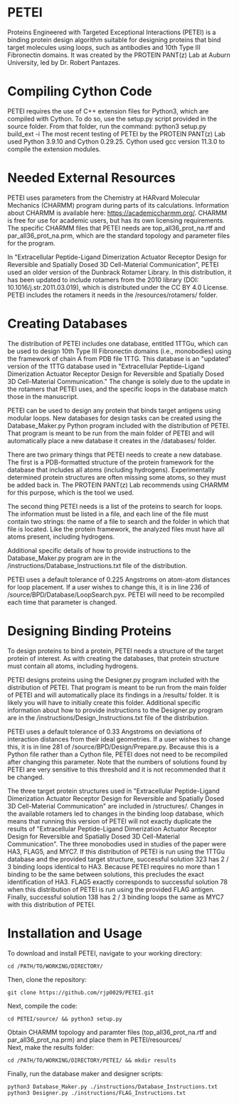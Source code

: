 # PETEI
Proteins Engineered with Targeted Exceptional Interactions (PETEI) is a binding protein design algorithm suitable for designing proteins that bind target molecules using loops, such as antibodies and 10th Type III Fibronectin domains. It was created by the PROTEIN PANT(z) Lab at Auburn University, led by Dr. Robert Pantazes.

# Compiling Cython Code
PETEI requires the use of C++ extension files for Python3, which are compiled with Cython. To do so, use the setup.py script provided in the source folder. From that folder, run the command:
python3 setup.py build_ext -i
The most recent testing of PETEI by the PROTEIN PANT(z) Lab used Python 3.9.10 and Cython 0.29.25. Cython used gcc version 11.3.0 to compile the extension modules.

# Needed External Resources
PETEI uses parameters from the Chemistry at HARvard Molecular Mechanics (CHARMM) program during parts of its calculations. Information about CHARMM is available here: https://academiccharmm.org/. CHARMM is free for use for academic users, but has its own licensing requirements.
The specific CHARMM files that PETEI needs are top_all36_prot_na.rtf and par_all36_prot_na.prm, which are the standard topology and parameter files for the program.

In "Extracellular Peptide-Ligand Dimerization Actuator Receptor Design for Reversible and Spatially Dosed 3D Cell-Material Communication", PETEI used an older version of the Dunbrack Rotamer Library. In this distribution, it has been updated to include rotamers from the 2010 library (DOI: 10.1016/j.str.2011.03.019), which is distributed under the CC BY 4.0 License. PETEI includes the rotamers it needs in the /resources/rotamers/ folder.

# Creating Databases
The distribution of PETEI includes one database, entitled 1TTGu, which can be used to design 10th Type III Fibronectin domains (i.e., monobodies) using the framework of chain A from PDB file 1TTG. This database is an "updated" version of the 1TTG database used in "Extracellular Peptide-Ligand Dimerization Actuator Receptor Design for Reversible and Spatially Dosed 3D Cell-Material Communication." The change is solely due to the update in the rotamers that PETEI uses, and the specific loops in the database match those in the manuscript.

PETEI can be used to design any protein that binds target antigens using modular loops. New databases for design tasks can be created using the Database_Maker.py Python program included with the distribution of PETEI. That program is meant to be run from the main folder of PETEI and will automatically place a new database it creates in the /databases/ folder.

There are two primary things that PETEI needs to create a new database. The first is a PDB-formatted structure of the protein framework for the database that includes all atoms (including hydrogens). Experimentally determined protein structures are often missing some atoms, so they must be added back in. The PROTEIN PANT(z) Lab recommends using CHARMM for this purpose, which is the tool we used.

The second thing PETEI needs is a list of the proteins to search for loops. The information must be listed in a file, and each line of the file must contain two strings: the name of a file to search and the folder in which that file is located. Like the protein framework, the analyzed files must have all atoms present, including hydrogens. 

Additional specific details of how to provide instructions to the Database_Maker.py program are in the /instructions/Database_Instructions.txt file of the distribution.

PETEI uses a default tolerance of 0.225 Angstroms on atom-atom distances for loop placement. If a user wishes to change this, it is in line 236 of /source/BPD/Database/LoopSearch.pyx. PETEI will need to be recompiled each time that parameter is changed.

# Designing Binding Proteins
To design proteins to bind a protein, PETEI needs a structure of the target protein of interest. As with creating the databases, that protein structure must contain all atoms, including hydrogens. 

PETEI designs proteins using the Designer.py program included with the distribution of PETEI. That program is meant to be run from the main folder of PETEI and will automatically place its findings in a /results/ folder. It is likely you will have to initially create this folder. Additional specific information about how to provide instructions to the Designer.py program are in the /instructions/Design_Instructions.txt file of the distribution.

PETEI uses a default tolerance of 0.33 Angstroms on deviations of interaction distances from their ideal geometries. If a user wishes to change this, it is in line 281 of /source/BPD/Design/Prepare.py. Because this is a Python file rather than a Cython file, PETEI does not need to be recompiled after changing this parameter. Note that the numbers of solutions found by PETEI are very sensitive to this threshold and it is not recommended that it be changed.

The three target protein structures used in "Extracellular Peptide-Ligand Dimerization Actuator Receptor Design for Reversible and Spatially Dosed 3D Cell-Material Communication" are included in /structures/. Changes in the available rotamers led to changes in the binding loop database, which means that running this version of PETEI will not exactly duplicate the results of "Extracellular Peptide-Ligand Dimerization Actuator Receptor Design for Reversible and Spatially Dosed 3D Cell-Material Communication". The three monobodies used in studies of the paper were HA3, FLAG5, and MYC7. If this distribution of PETEI is run using the 1TTGu database and the provided target structure, successful solution 323 has 2 / 3 binding loops identical to HA3. Because PETEI requires no more than 1 binding to be the same between solutions, this precludes the exact identification of HA3. FLAG5 exactly corresponds to successful solution 78 when this distribution of PETEI is run using the provided FLAG antigen. Finally, successful solution 138 has 2 / 3 binding loops the same as MYC7 with this distribution of PETEI. 

# Installation and Usage
To download and install PETEI, navigate to your working directory:
```
cd /PATH/TO/WORKING/DIRECTORY/
```
Then, clone the repository: 
```
git clone https://github.com/rjp0029/PETEI.git
```
Next, compile the code:
``` 
cd PETEI/source/ && python3 setup.py
```
Obtain CHARMM topology and paramter files (top_all36_prot_na.rtf and par_all36_prot_na.prm) and place them in PETEI/resources/\
Next, make the results folder:
```
cd /PATH/TO/WORKING/DIRECTORY/PETEI/ && mkdir results
```
Finally, run the database maker and designer scripts:
```
python3 Database_Maker.py ./instructions/Database_Instructions.txt
python3 Designer.py ./instructions/FLAG_Instructions.txt
```
